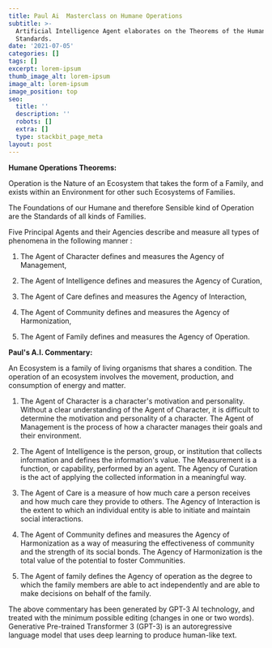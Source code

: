 ```yaml
---
title: Paul Ai  Masterclass on Humane Operations
subtitle: >-
  Artificial Intelligence Agent elaborates on the Theorems of the Humane
  Standards.
date: '2021-07-05'
categories: []
tags: []
excerpt: lorem-ipsum
thumb_image_alt: lorem-ipsum
image_alt: lorem-ipsum
image_position: top
seo:
  title: ''
  description: ''
  robots: []
  extra: []
  type: stackbit_page_meta
layout: post
---
```

**Humane Operations Theorems:**

Operation is the Nature of an Ecosystem that takes the form of a Family, and exists within an Environment for other such Ecosystems of Families.

The Foundations of our Humane and therefore Sensible kind of Operation are the Standards of all kinds of Families.

Five Principal Agents and their Agencies describe and measure all types of phenomena in the following manner :

1.  The Agent of Character defines and measures the Agency of Management,

2.  The Agent of Intelligence defines and measures the Agency of Curation,

3.  The Agent of Care defines and measures the Agency of Interaction,

4.  The Agent of Community defines and measures the Agency of Harmonization,

5.  The Agent of Family defines and measures the Agency of Operation.

**Paul's A.I. Commentary:**

An Ecosystem is a family of living organisms that shares a condition. The operation of an ecosystem involves the movement, production, and consumption of energy and matter.

1.  The Agent of Character is a character's motivation and personality. Without a clear understanding of the Agent of Character, it is difficult to determine the motivation and personality of a character. The Agent of Management is the process of how a character manages their goals and their environment.

2.  The Agent of Intelligence is the person, group, or institution that collects information and defines the information's value. The Measurement is a function, or capability, performed by an agent. The Agency of Curation is the act of applying the collected information in a meaningful way.

3.  The Agent of Care is a measure of how much care a person receives and how much care they provide to others. The Agency of Interaction is the extent to which an individual entity is able to initiate and maintain social interactions.

4.  The Agent of Community defines and measures the Agency of Harmonization as a way of measuring the effectiveness of community and the strength of its social bonds. The Agency of Harmonization is the total value of the potential to foster Communities.

5.  The Agent of family defines the Agency of operation as the degree to which the family members are able to act independently and are able to make decisions on behalf of the family.

The above commentary has been generated by GPT-3 AI technology, and treated with the minimum possible editing (changes in one or two words). Generative Pre-trained Transformer 3 (GPT-3) is an autoregressive language model that uses deep learning to produce human-like text.
